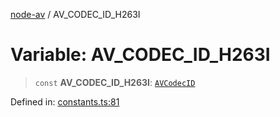 [node-av](../globals.md) / AV\_CODEC\_ID\_H263I

# Variable: AV\_CODEC\_ID\_H263I

> `const` **AV\_CODEC\_ID\_H263I**: [`AVCodecID`](../type-aliases/AVCodecID.md)

Defined in: [constants.ts:81](https://github.com/seydx/av/blob/f8631fc881b394300b1479f511d55cf1c370a87f/src/constants/constants.ts#L81)
